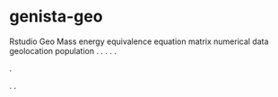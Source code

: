 # genista-geo
Rstudio Geo Mass energy equivalence equation matrix numerical data geolocation population
.
.
.
.
.




.






















.
.













